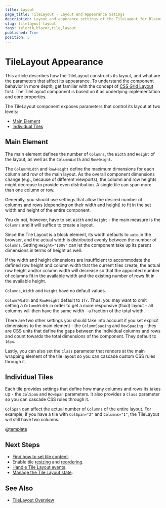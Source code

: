 ```yaml
---
title: Layout
page_title: TileLayout - Layout and Appearance Setings
description: Layout and apperance settings of the TileLayout for Blazor.
slug: tilelayout-layout
tags: telerik,blazor,tile,layout
published: True
position: 5
---
```


# TileLayout Appearance

This article describes how the TileLayout constructs its layout, and what are the parameters that affect its appearance. To understand the component behavior in more depth, get familiar with the concept of [CSS Grid Layout](https://css-tricks.com/snippets/css/complete-guide-grid/) first. The TileLayout component is based on it as underlying implementation and core properties.

The TileLayout component exposes parameters that control its layout at two levels:

* [Main Element](#main-element)
* [Individual Tiles](#individual-tiles)


## Main Element

The main element defines the number of `Columns`, the `Width` and `Height` of the layout, as well as the `ColumnWidth` and `RowHeight`. 

The `ColumnWidth` and `RowHeight` define the maximum dimensions for each column and row of the main layout. As the overall component dimensions change (e.g., because of different viewports), the column and row heights might decrease to provide even distribution. A single tile can span more than one column or row.

Generally, you should use settings that allow the desired number of columns and rows (depending on their width and height) to fit in the set width and height of the entire component.

You do not, however, have to set `Width` and `Height` - the main measure is the `Columns` and it will suffice to create a layout.

Since the Tile Layout is a block element, its width defaults to `auto` in the browser, and the actual width is distributed evenly between the number of `Columns`. Setting `Height="100%"` can let the component take up its parent dimensions in terms of height as well.

If the width and height dimensions are insufficient to accommodate the defined row height and column width that the current tiles create, the actual row height and/or column width will decrease so that the appointed number of columns fit in the available width and the existing number of rows fit in the available height.

`Columns`, `Width` and `Height`  have no default values.

`ColumnWidth` and `RowHeight` default to `1fr`. Thus, you may want to omit setting a `ColumnWidth` in order to get a more responsive (fluid) layout - all columns will then have the same width - a fraction of the total width.

There are two other settings you should take into account if you set explicit dimensions to the main element - the `ColumnSpacing` and `RowSpacing` - they are CSS units that define the gaps between the individual columns and rows and count towards the total dimensions of the component. They default to `16px`.

Lastly, you can also set the `Class` parameter that renders at the main wrapping element of the tile layout so you can cascade custom CSS rules through it.


## Individual Tiles

Each tile provides settings that define how many columns and rows its takes up - the `ColSpan` and `RowSpan` parameters. It also provides a `Class` parameter so you can cascade CSS rules through it.

`ColSpan` can affect the actual number of `Columns` of the entire layout. For example, if you have a tile with `ColSpan="2"` and `Columns="1"`, the TileLayout will still have two columns.

@[template](/_contentTemplates/tilelayout/basics.md#resizing-reordering-logic)


## Next Steps

* [Find how to set tile content](slug://tilelayout-tile-content).
* Enable tile [resizing](slug://tilelayout-resize) and [reordering](slug://tilelayout-reorder).
* [Handle Tile Layout events](slug://tilelayout-events).
* [Manage the Tile Layout state](slug://tilelayout-state).


## See Also

* [TileLayout Overview](slug://tilelayout-overview)
